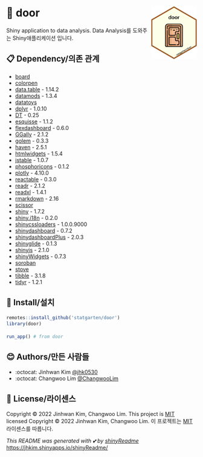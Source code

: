 
# :yellow_heart: door <img src="logo.png" width="120" align="right"/>

Shiny application to data analysis.
Data Analysis를 도와주는 Shiny애플리케이션 입니다.

## :clipboard: Dependency/의존 관계

-   [board](https://github.com/statgarten/board)
-   [colorpen](https://github.com/statgarten/colorpen)
-   [data.table](https://github.com/Rdatatable/data.table) - 1.14.2
-   [datamods](https://github.com/dreamRs/datamods) - 1.3.4
-   [datatoys](https://github.com/statgarten/datatoys)
-   [dplyr](https://github.com/tidyverse/dplyr/) - 1.0.10
-   [DT](https://github.com/rstudio/DT) - 0.25
-   [esquisse](https://github.com/dreamRs/esquisse) - 1.1.2
-   [flexdashboard](https://github.com/rstudio/flexdashboard) - 0.6.0
-   [GGally](https://github.com/ggobi/ggally) - 2.1.2
-   [golem](https://github.com/ThinkR-open/golem) - 0.3.3
-   [haven](https://github.com/tidyverse/haven) - 2.5.1
-   [htmlwidgets](https://github.com/ramnathv/htmlwidgets) - 1.5.4
-   [jstable](https://github.com/jinseob2kim/jstable) - 1.0.7
-   [phosphoricons](https://github.com/dreamRs/phosphoricons) - 0.1.2
-   [plotly](https://github.com/plotly/plotly.R) - 4.10.0
-   [reactable](https://github.com/glin/reactable) - 0.3.0
-   [readr](https://github.com/tidyverse/readr) - 2.1.2
-   [readxl](https://github.com/tidyverse/readxl) - 1.4.1
-   [rmarkdown](https://github.com/rstudio/rmarkdown) - 2.16
-   [scissor](https://github.com/statgarten/scissor)
-   [shiny](https://github.com/rstudio/shiny) - 1.7.2
-   [shiny.i18n](https://github.com/Appsilon/shiny.i18n) - 0.2.0
-   [shinycssloaders](https://github.com/daattali/shinycssloaders) -
    1.0.0.9000
-   [shinydashboard](https://github.com/rstudio/shinydashboard) - 0.7.2
-   [shinydashboardPlus](https://github.com/RinteRface/shinydashboardPlus) -
    2.0.3
-   [shinyglide](https://github.com/juba/shinyglide) - 0.1.3
-   [shinyjs](https://github.com/daattali/shinyjs) - 2.1.0
-   [shinyWidgets](https://github.com/dreamRs/shinyWidgets) - 0.7.3
-   [soroban](https://github.com/statgarten/soroban)
-   [stove](https://github.com/statgarten/stove)
-   [tibble](https://github.com/tidyverse/tibble) - 3.1.8
-   [tidyr](https://github.com/tidyverse/tidyr) - 1.2.1

## :wrench: Install/설치

``` r
remotes::install_github('statgarten/door')
library(door)

run_app() # from door
```

## :blush: Authors/만든 사람들

-   :octocat: Jinhwan Kim [@jhk0530](https://github.com/jhk0530)
-   :octocat: Changwoo Lim
    [@ChangwooLim](https://github.com/ChangwooLim)

## :memo: License/라이센스

Copyright :copyright: 2022 Jinhwan Kim, Changwoo Lim. This project is
[MIT](https://opensource.org/licenses/MIT) licensed
Copyright :copyright: 2022 Jinhwan Kim, Changwoo Lim. 이 프로젝트는
[MIT](https://opensource.org/licenses/MIT) 라이센스를 따릅니다.

*This README was generated with :two_hearts: by
[shinyReadme](http://github.com/jhk0530/shinyReadme)*
<https://jhkim.shinyapps.io/shinyReadme/>
